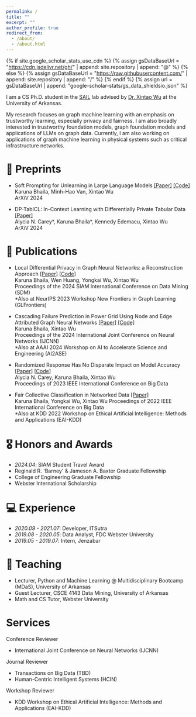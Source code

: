 ```yaml
---
permalink: /
title: ""
excerpt: ""
author_profile: true
redirect_from: 
  - /about/
  - /about.html
---
```


{% if site.google_scholar_stats_use_cdn %}
{% assign gsDataBaseUrl = "https://cdn.jsdelivr.net/gh/" | append: site.repository | append: "@" %}
{% else %}
{% assign gsDataBaseUrl = "https://raw.githubusercontent.com/" | append: site.repository | append: "/" %}
{% endif %}
{% assign url = gsDataBaseUrl | append: "google-scholar-stats/gs_data_shieldsio.json" %}

<span class='anchor' id='about-me'></span>

I am a CS Ph.D. student in the [SAIL](https://sail.uark.edu/) lab advised by [Dr. Xintao Wu](http://www.csce.uark.edu/~xintaowu/) at the University of Arkansas.

My research focuses on graph machine learning with an emphasis on trustworthy learning, especially privacy and fairness. 
I am also broadly interested in trustworthy foundation models, graph foundation models and applications of LLMs on graph data.
Currently, I am also working on applications of graph machine learning in physical systems such as critical infrastructure networks.

<!--# 🔥 News
- *2022.02*: &nbsp;🎉🎉 Lorem ipsum dolor sit amet, consectetur adipiscing elit. Vivamus ornare aliquet ipsum, ac tempus justo dapibus sit amet. 
- *2022.02*: &nbsp;🎉🎉 Lorem ipsum dolor sit amet, consectetur adipiscing elit. Vivamus ornare aliquet ipsum, ac tempus justo dapibus sit amet. 
-->

# 📝 Preprints

- Soft Prompting for Unlearning in Large Language Models [[Paper]](https://arxiv.org/pdf/2406.12038) [[Code]](https://github.com/karuna-bhaila/llm_unlearning) \
Karuna Bhaila, Minh-Hao Van, Xintao Wu \
ArXiV 2024

- DP-TabICL: In-Context Learning with Differentially Private Tabular Data [[Paper]](https://arxiv.org/pdf/2403.05681) \
Alycia N. Carey\*, Karuna Bhaila\*, Kennedy Edemacu, Xintao Wu \
ArXiV 2024

# 📝 Publications

- Local Differential Privacy in Graph Neural Networks: a Reconstruction Approach [[Paper]](https://epubs.siam.org/doi/10.1137/1.9781611978032.1) [[Code]](https://github.com/karuna-bhaila/RGNN) \
Karuna Bhaila, Wen Huang, Yongkai Wu, Xintao Wu \
Proceedings of the 2024 SIAM International Conference on Data Mining (SDM) \
*Also at NeurIPS 2023 Workshop New Frontiers in Graph Learning (GLFrontiers)

- Cascading Failure Prediction in Power Grid Using Node and Edge Attributed Graph Neural Networks [[Paper]](https://ai-2-ase.github.io/papers/25%5CCameraReady%5Ccamera_ready_cascade_gnn.pdf) [[Code]](https://github.com/karuna-bhaila/gnn-cascading-failure) \
Karuna Bhaila, Xintao Wu \
Proceedings of the 2024 International Joint Conference on Neural Networks (IJCNN) \
*Also at AAAI 2024 Workshop on AI to Accelerate Science and Engineering (AI2ASE)

- Randomized Response Has No Disparate Impact on Model Accuracy [[Paper]](https://ieeexplore.ieee.org/abstract/document/10386574) [[Code]](https://github.com/alycia-noel/ldp-disparate-impact) \
Alycia N. Carey, Karuna Bhaila, Xintao Wu \
Proceedings of 2023 IEEE International Conference on Big Data 

- Fair Collective Classification in Networked Data [[Paper]](https://ieeexplore.ieee.org/stamp/stamp.jsp?arnumber=10020610) \
Karuna Bhaila, Yongkai Wu, Xintao Wu
Proceedings of 2022 IEEE International Conference on Big Data \
*Also at KDD 2022 Workshop on Ethical Artificial Intelligence: Methods and Applications (EAI-KDD) 

# 🎖 Honors and Awards
- *2024.04*: SIAM Student Travel Award
- Reginald R. 'Barney' & Jameson A. Baxter Graduate Fellowship
- College of Engineering Graduate Fellowship
- Webster International Scholarship

# 💻 Experience
- *2020.09 - 2021.07*: Developer, ITSutra
- *2019.08 - 2020.05*: Data Analyst, FDC Webster University
- *2019.05 - 2019.07*: Intern, Jenzabar

# 💬 Teaching
- Lecturer, Python and Machine Learning @ Multidisciplinary Bootcamp (MDaS), University of Arkansas 
- Guest Lecturer, CSCE 4143 Data Mining, University of Arkansas
- Math and CS Tutor, Webster University

# Services
Conference Reviewer
- International Joint Conference on Neural Networks (IJCNN)

Journal Reviewer
- Transactions on Big Data (TBD)
- Human-Centric Intelligent Systems (HCIN)

Workshop Reviewer
- KDD Workshop on Ethical Artificial Intelligence: Methods and Applications (EAI-KDD)
